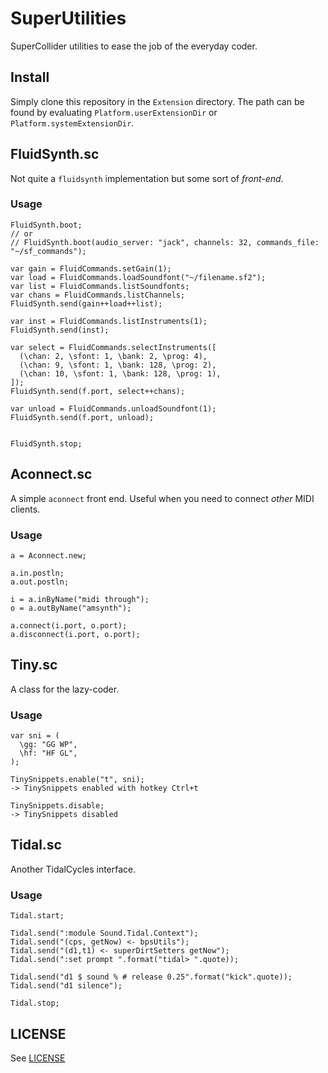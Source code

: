 # SuperUtilities

SuperCollider utilities to ease the job of the everyday coder.

## Install

Simply clone this repository in the `Extension` directory.
The path can be found by evaluating `Platform.userExtensionDir` or `Platform.systemExtensionDir`.


## FluidSynth.sc

Not quite a `fluidsynth` implementation but some sort of _front-end_.  

### Usage

```
FluidSynth.boot;
// or
// FluidSynth.boot(audio_server: "jack", channels: 32, commands_file: "~/sf_commands");

var gain = FluidCommands.setGain(1);
var load = FluidCommands.loadSoundfont("~/filename.sf2");
var list = FluidCommands.listSoundfonts;
var chans = FluidCommands.listChannels;
FluidSynth.send(gain++load++list);

var inst = FluidCommands.listInstruments(1);
FluidSynth.send(inst);

var select = FluidCommands.selectInstruments([
  (\chan: 2, \sfont: 1, \bank: 2, \prog: 4),
  (\chan: 9, \sfont: 1, \bank: 128, \prog: 2),
  (\chan: 10, \sfont: 1, \bank: 128, \prog: 1),
]);
FluidSynth.send(f.port, select++chans);

var unload = FluidCommands.unloadSoundfont(1);
FluidSynth.send(f.port, unload);


FluidSynth.stop;
```

## Aconnect.sc

A simple `aconnect` front end. Useful when you need to connect _other_ MIDI clients.

### Usage

```
a = Aconnect.new;

a.in.postln;
a.out.postln;

i = a.inByName("midi through");
o = a.outByName("amsynth");

a.connect(i.port, o.port);
a.disconnect(i.port, o.port);
```


## Tiny.sc

A class for the lazy-coder.

### Usage

```
var sni = (
  \gg: "GG WP",
  \hf: "HF GL",
);
```

```
TinySnippets.enable("t", sni);
-> TinySnippets enabled with hotkey Ctrl+t
```

```
TinySnippets.disable;
-> TinySnippets disabled
```


## Tidal.sc

Another TidalCycles interface.


### Usage

```
Tidal.start;

Tidal.send(":module Sound.Tidal.Context");
Tidal.send("(cps, getNow) <- bpsUtils");
Tidal.send("(d1,t1) <- superDirtSetters getNow");
Tidal.send(":set prompt ".format("tidal> ".quote));

Tidal.send("d1 $ sound % # release 0.25".format("kick".quote));
Tidal.send("d1 silence");

Tidal.stop;
```

## LICENSE

See [LICENSE](LICENSE)
